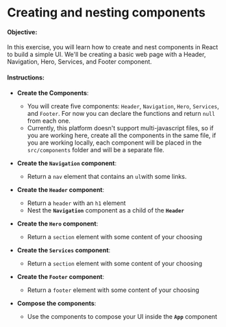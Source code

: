 Creating and nesting components
===============================

#### Objective:

In this exercise, you will learn how to create and nest components in React to build a simple UI. We'll be creating a basic web page with a Header, Navigation, Hero, Services, and Footer component.

#### Instructions:

*   **Create the Components**:
    
    *   You will create five components: `Header`, `Navigation`, `Hero`, `Services`, and `Footer`. For now you can declare the functions and return `null` from each one.
    *   Currently, this platform doesn't support multi-javascript files, so if you are working here, create all the components in the same file, if you are working locally, each component will be placed in the `src/components` folder and will be a separate file.
*   **Create the `Navigation` component**:
    
    *   Return a `nav` element that contains an `ul`with some links.
*   **Create the `Header` component**:
    
    *   Return a `header` with an `h1` element 
    *   Nest the **`Navigation`** component as a child of the **`Header`** 
*   **Create the `Hero` component**:
    
    *   Return a `section` element with some content of your choosing
*   **Create the `Services` component**:
    
    *   Return a `section` element with some content of your choosing
*   **Create the `Footer` component**:
    
    *   Return a `footer` element with some content of your choosing
*   **Compose the components**:
    
    *   Use the components to compose your UI inside the **`App`** component